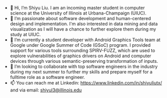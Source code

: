 - 👋 Hi, I’m Shiyu Liu. I am an incoming master student in computer science at the University of Illinois at Urbana-Champaign (UIUC). 
- 👀 I’m passionate about software development and human-centered design and implementation. I'm also interested in data mining and data visualization as I will have a chance to further explore them during my study at UIUC.
- 🌱 I’m currently a student developer with Android Graphics Tools team at Google under Google Summer of Code (GSoC) program. I provided support for various tools surrounding SPIRV-FUZZ, which are used to explore vulnerabilities of graphics drivers on Android and computer devices through various semantic-preserving transformation of inputs.  
- 💞️ I’m looking to collaborate with top software engineers in the industry during my next summer to further my skills and prepare myself for a fulltime role as a software engineer. 
- 📫 You can reach me at Linkedin: https://www.linkedin.com/in/shiyuliutx/
                    and via email: shiyul3@illinois.edu

<!---
sliu-UIUC/sliu-UIUC is a ✨ special ✨ repository because its `README.md` (this file) appears on your GitHub profile.
You can click the Preview link to take a look at your changes.
--->

